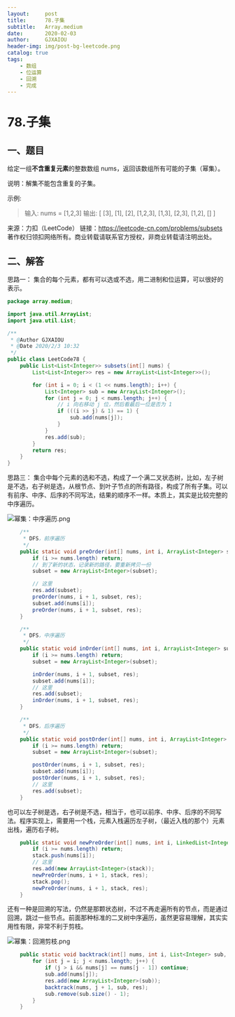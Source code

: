 ```yaml
---
layout:     post
title:      78.子集
subtitle:   Array.medium
date:       2020-02-03
author:     GJXAIOU
header-img: img/post-bg-leetcode.png
catalog: true
tags:
    - 数组
	- 位运算
	- 回溯
	- 完成
---
```


# 78.子集



## 一、题目

给定一组**不含重复元素**的整数数组 nums，返回该数组所有可能的子集（幂集）。

说明：解集不能包含重复的子集。

示例:

> 输入: nums = [1,2,3]
> 输出:
> [
>   [3],
>   [1],
>   [2],
>   [1,2,3],
>   [1,3],
>   [2,3],
>   [1,2],
>   []
> ]



来源：力扣（LeetCode）
链接：https://leetcode-cn.com/problems/subsets
著作权归领扣网络所有。商业转载请联系官方授权，非商业转载请注明出处。



## 二、解答

思路一：
集合的每个元素，都有可以选或不选，用二进制和位运算，可以很好的表示。

```java
package array.medium;

import java.util.ArrayList;
import java.util.List;

/**
 * @Author GJXAIOU
 * @Date 2020/2/3 10:32
 */
public class LeetCode78 {
    public List<List<Integer>> subsets(int[] nums) {
        List<List<Integer>> res = new ArrayList<List<Integer>>();

        for (int i = 0; i < (1 << nums.length); i++) {
            List<Integer> sub = new ArrayList<Integer>();
            for (int j = 0; j < nums.length; j++) {
                // i 向右移动 j 位，然后看最后一位是否为 1
                if (((i >> j) & 1) == 1) {
                    sub.add(nums[j]);
                }
            }
            res.add(sub);
        }
        return res;
    }
}

```

  

思路三：
集合中每个元素的选和不选，构成了一个满二叉状态树，比如，左子树是不选，右子树是选，从根节点、到叶子节点的所有路径，构成了所有子集。可以有前序、中序、后序的不同写法，结果的顺序不一样。本质上，其实是比较完整的中序遍历。

![幂集：中序遍历.png](https://pic.leetcode-cn.com/9e535eb558237c51a444a43a35304762aab0bf997f2c221b9a6004b6c647a046-%E5%B9%82%E9%9B%86%EF%BC%9A%E4%B8%AD%E5%BA%8F%E9%81%8D%E5%8E%86.png)

```java
    /**
     * DFS，前序遍历
     */
    public static void preOrder(int[] nums, int i, ArrayList<Integer> subset, List<List<Integer>> res) {
        if (i >= nums.length) return;
        // 到了新的状态，记录新的路径，要重新拷贝一份
        subset = new ArrayList<Integer>(subset);

        // 这里
        res.add(subset);
        preOrder(nums, i + 1, subset, res);
        subset.add(nums[i]);
        preOrder(nums, i + 1, subset, res);
    }

    /**
     * DFS，中序遍历
     */
    public static void inOrder(int[] nums, int i, ArrayList<Integer> subset, List<List<Integer>> res) {
        if (i >= nums.length) return;
        subset = new ArrayList<Integer>(subset);

        inOrder(nums, i + 1, subset, res);
        subset.add(nums[i]);
        // 这里
        res.add(subset);
        inOrder(nums, i + 1, subset, res);
    }

    /**
     * DFS，后序遍历
     */
    public static void postOrder(int[] nums, int i, ArrayList<Integer> subset, List<List<Integer>> res) {
        if (i >= nums.length) return;
        subset = new ArrayList<Integer>(subset);

        postOrder(nums, i + 1, subset, res);
        subset.add(nums[i]);
        postOrder(nums, i + 1, subset, res);
        // 这里
        res.add(subset);
    }
```



也可以左子树是选，右子树是不选，相当于，也可以前序、中序、后序的不同写法。程序实现上，需要用一个栈，元素入栈遍历左子树，（最近入栈的那个）元素出栈，遍历右子树。

```java
    public static void newPreOrder(int[] nums, int i, LinkedList<Integer> stack, List<List<Integer>> res) {
        if (i >= nums.length) return;
        stack.push(nums[i]);
        // 这里
        res.add(new ArrayList<Integer>(stack));
        newPreOrder(nums, i + 1, stack, res);
        stack.pop();
        newPreOrder(nums, i + 1, stack, res);
    }

```



还有一种是回溯的写法，仍然是那颗状态树，不过不再走遍所有的节点，而是通过回溯，跳过一些节点。前面那种标准的二叉树中序遍历，虽然更容易理解，其实实用性有限，非常不利于剪枝。

![幂集：回溯剪枝.png](https://pic.leetcode-cn.com/407ce0e8493c91cab307fe8d69e77a7deab6f5ac02817aa33f87fb84a57e3fdf-%E5%B9%82%E9%9B%86%EF%BC%9A%E5%9B%9E%E6%BA%AF%E5%89%AA%E6%9E%9D.png)

```java
    public static void backtrack(int[] nums, int i, List<Integer> sub, List<List<Integer>> res) {
        for (int j = i; j < nums.length; j++) {
            if (j > i && nums[j] == nums[j - 1]) continue;
            sub.add(nums[j]);
            res.add(new ArrayList<Integer>(sub));
            backtrack(nums, j + 1, sub, res);
            sub.remove(sub.size() - 1);
        }
    }

```

